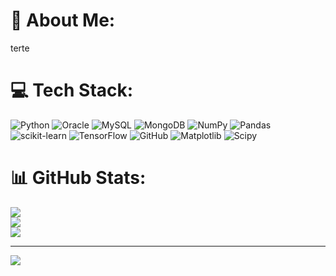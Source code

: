 # 💫 About Me:
terte


# 💻 Tech Stack:
![Python](https://img.shields.io/badge/python-3670A0?style=for-the-badge&logo=python&logoColor=ffdd54) ![Oracle](https://img.shields.io/badge/Oracle-F80000?style=for-the-badge&logo=oracle&logoColor=white) ![MySQL](https://img.shields.io/badge/mysql-4479A1.svg?style=for-the-badge&logo=mysql&logoColor=white) ![MongoDB](https://img.shields.io/badge/MongoDB-%234ea94b.svg?style=for-the-badge&logo=mongodb&logoColor=white) ![NumPy](https://img.shields.io/badge/numpy-%23013243.svg?style=for-the-badge&logo=numpy&logoColor=white) ![Pandas](https://img.shields.io/badge/pandas-%23150458.svg?style=for-the-badge&logo=pandas&logoColor=white) ![scikit-learn](https://img.shields.io/badge/scikit--learn-%23F7931E.svg?style=for-the-badge&logo=scikit-learn&logoColor=white) ![TensorFlow](https://img.shields.io/badge/TensorFlow-%23FF6F00.svg?style=for-the-badge&logo=TensorFlow&logoColor=white) ![GitHub](https://img.shields.io/badge/github-%23121011.svg?style=for-the-badge&logo=github&logoColor=white) ![Matplotlib](https://img.shields.io/badge/Matplotlib-%23ffffff.svg?style=for-the-badge&logo=Matplotlib&logoColor=black) ![Scipy](https://img.shields.io/badge/SciPy-%230C55A5.svg?style=for-the-badge&logo=scipy&logoColor=%white)

# 📊 GitHub Stats:
![](https://github-readme-stats.vercel.app/api?username=kunal8615&hide_border=false&include_all_commits=false&count_private=false&bg_color=FFFFFF&text_color=000000&title_color=000000&border_color=000000)<br/>
![](https://github-readme-streak-stats.herokuapp.com/?user=kunal8615&hide_border=false&theme=white&background=FFFFFF)<br/>
![](https://github-readme-stats.vercel.app/api/top-langs/?username=kunal8615&hide_border=false&include_all_commits=false&count_private=false&layout=compact&bg_color=FFFFFF&text_color=000000&title_color=000000&border_color=000000)

---
[![](https://visitcount.itsvg.in/api?id=kunal8615&icon=0&color=0)](https://visitcount.itsvg.in)
